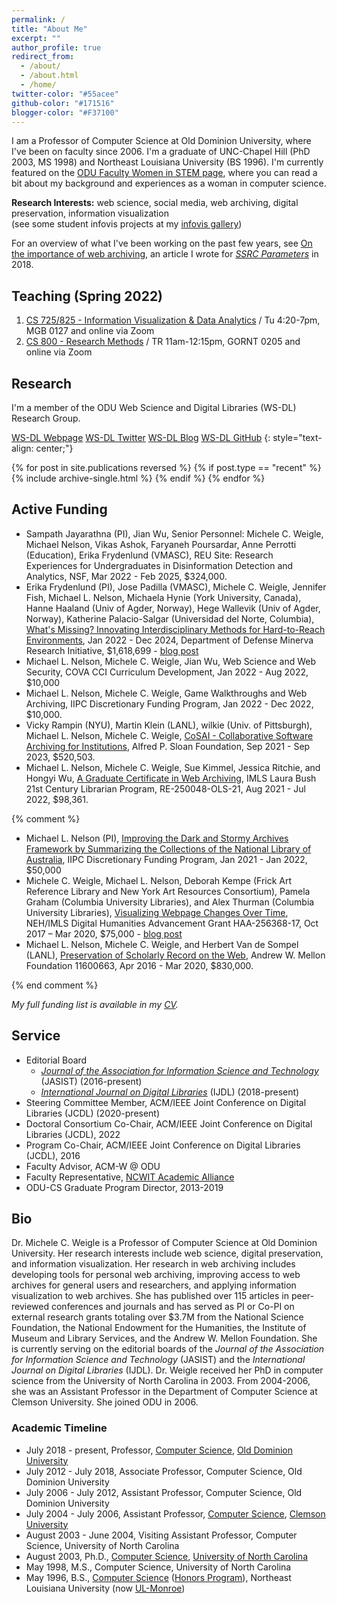 ```yaml
---
permalink: /
title: "About Me"
excerpt: ""
author_profile: true
redirect_from: 
  - /about/
  - /about.html
  - /home/
twitter-color: "#55acee"
github-color: "#171516"
blogger-color: "#F37100"
---
```

I am a Professor of Computer Science at Old Dominion University, where I've been on faculty since 2006.  I'm a graduate of UNC-Chapel Hill (PhD 2003, MS 1998) and Northeast Louisiana University (BS 1996).  I'm currently featured on the [ODU Faculty Women in STEM page](https://www.odu.edu/facultydevelopment/women-in-stem#tab9=3&done1612907281342), where you can read a bit about my background and experiences as a woman in computer science.

**Research Interests:** web science, social media, web archiving, digital preservation, information visualization
<br/>(see some student infovis projects at my [infovis gallery](https://www.cs.odu.edu/~mweigle/research/gallery.html))

For an overview of what I've been working on the past few years, see [On the importance of web archiving](https://items.ssrc.org/parameters/on-the-importance-of-web-archiving/), an article I wrote for [*SSRC Parameters*](https://items.ssrc.org/category/parameters/) in 2018.

## Teaching (Spring 2022)

1. [CS 725/825 - Information Visualization & Data Analytics](/teaching/2022-spr-cs725825) / Tu 4:20-7pm, MGB 0127 and online via Zoom
1. [CS 800 - Research Methods](/teaching/2022-spr-cs800) / TR 11am-12:15pm, GORNT 0205 and online via Zoom

## Research

I'm a member of the ODU Web Science and Digital Libraries (WS-DL) Research Group.  

<a href="https://oduwsdl.github.io/" target="_blank" class="btn btn--mcw"><i class="fas fa-fw fa-link"></i><span> WS-DL Webpage</span></a>
<a href="https://twitter.com/WebSciDL" target="_blank" class="btn btn--mcw"><i class="fab fa-twitter" style="color: {{ page.twitter-color }}"></i><span> WS-DL Twitter</span></a>
<a href="https://ws-dl.blogspot.com/" target="_blank" class="btn btn--mcw"><i class="fab fa-blogger" style="color: {{ page.blogger-color }}"></i><span> WS-DL Blog</span></a>
<a href="https://github.com/oduwsdl" target="_blank" class="btn btn--mcw"><i class="fab fa-fw fa-github" style="color: {{ page.github-color }}"></i><span> WS-DL GitHub</span></a>
{: style="text-align: center;"}

{% for post in site.publications reversed %}
  {% if post.type == "recent" %}
    {% include archive-single.html %}
  {% endif %}
{% endfor %}

## Active Funding

* Sampath Jayarathna (PI), Jian Wu, Senior Personnel: Michele C. Weigle, Michael Nelson, Vikas Ashok, Faryaneh Poursardar, Anne Perrotti (Education), Erika Frydenlund (VMASC), REU Site: Research Experiences for Undergraduates in Disinformation Detection and Analytics, NSF, Mar 2022 - Feb 2025, $324,000.
* Erika Frydenlund (PI), Jose Padilla (VMASC), Michele C. Weigle, Jennifer Fish, Michael L. Nelson, Michaela Hynie (York University, Canada), Hanne Haaland (Univ of Agder, Norway), Hege Wallevik (Univ of Agder, Norway), Katherine Palacio-Salgar (Universidad del Norte, Columbia), [What's Missing? Innovating Interdisciplinary Methods for Hard-to-Reach Environments](https://www.defense.gov/News/Releases/Release/Article/2944623/department-of-defense-awards-287m-in-grants-for-the-fy2021-minerva-research-ini/), Jan 2022 - Dec 2024, Department of Defense Minerva Research Initiative, $1,618,699 - [blog post](https://ws-dl.blogspot.com/2022/03/2022-03-03-whats-missing-innovating.html)
* Michael L. Nelson, Michele C. Weigle, Jian Wu, Web Science and Web Security, COVA CCI Curriculum Development, Jan 2022 - Aug 2022, $10,000
* Michael L. Nelson, Michele C. Weigle, Game Walkthroughs and Web Archiving, IIPC Discretionary Funding Program, Jan 2022 - Dec 2022, $10,000.
* Vicky Rampin (NYU), Martin Klein (LANL), wilkie (Univ. of Pittsburgh), Michael L. Nelson, Michele C. Weigle, [CoSAI - Collaborative Software Archiving for Institutions](https://sloan.org/grant-detail/9628), Alfred P. Sloan Foundation, Sep 2021 - Sep 2023, $520,503.
* Michael L. Nelson, Michele C. Weigle, Sue Kimmel, Jessica Ritchie, and Hongyi Wu, [A Graduate Certificate in Web Archiving](https://www.imls.gov/grants/awarded/re-250048-ols-21), IMLS Laura Bush 21st Century Librarian Program, RE-250048-OLS-21, Aug 2021 - Jul 2022, $98,361.

{% comment %}
* Michael L. Nelson (PI), [Improving the Dark and Stormy Archives Framework by Summarizing the Collections of the National Library of Australia](https://netpreserve.org/projects/dark-and-stormy-archives/), IIPC Discretionary Funding Program, Jan 2021 - Jan 2022, $50,000
* Michele C. Weigle, Michael L. Nelson, Deborah Kempe (Frick Art Reference Library and New York Art Resources Consortium), Pamela Graham (Columbia University Libraries), and Alex Thurman (Columbia University Libraries), [Visualizing Webpage Changes Over Time](https://securegrants.neh.gov/publicquery/main.aspx?f=1&gn=HAA-256368-17), NEH/IMLS Digital Humanities Advancement Grant HAA-256368-17, Oct 2017 – Mar 2020, $75,000 - [blog post](https://ws-dl.blogspot.com/2017/10/2017-10-16-visualizing-webpage-changes.html)
* Michael L. Nelson, Michele C. Weigle, and Herbert Van de Sompel (LANL), [Preservation of Scholarly Record on the Web](https://mellon.org/grants/grants-database/grants/old-dominion-university/11600663/), Andrew W. Mellon Foundation 11600663, Apr 2016 - Mar 2020, $830,000.

{% end comment %}

*My full funding list is available in my [CV](https://weiglemc.github.io/cv/).*

## Service

* Editorial Board
  * [*Journal of the Association for Information Science and Technology*](https://asistdl.onlinelibrary.wiley.com/hub/journal/23301643/homepage/editorialboard) (JASIST) (2016-present)
  * [*International Journal on Digital Libraries*](https://www.springer.com/computer/database+management+&+information+retrieval/journal/799/PS2?detailsPage=editorialBoard) (IJDL) (2018-present)
* Steering Committee Member, ACM/IEEE Joint Conference on Digital Libraries (JCDL) (2020-present)
* Doctoral Consortium Co-Chair, ACM/IEEE Joint Conference on Digital Libraries (JCDL), 2022
* Program Co-Chair, ACM/IEEE Joint Conference on Digital Libraries (JCDL), 2016
* Faculty Advisor, ACM-W @ ODU
* Faculty Representative, [NCWIT Academic Alliance](https://www.ncwit.org/alliances/aa)
* ODU-CS Graduate Program Director, 2013-2019


## Bio

Dr. Michele C. Weigle is a Professor of Computer Science at Old Dominion University. Her research interests include web science, digital preservation, and information visualization. Her research in web archiving includes developing tools for personal web archiving, improving access to web archives for general users and researchers, and applying information visualization to web archives. She has published over 115 articles in peer-reviewed conferences and journals and has served as PI or Co-PI on external research grants totaling over $3.7M from the National Science Foundation, the National Endowment for the Humanities, the Institute of Museum and Library Services, and the Andrew W. Mellon Foundation. She is currently serving on the editorial boards of the *Journal of the Association for Information Science and Technology* (JASIST) and the *International Journal on Digital Libraries* (IJDL). Dr. Weigle received her PhD in computer science from the University of North Carolina in 2003. From 2004-2006, she was an Assistant Professor in the Department of Computer Science at Clemson University. She joined ODU in 2006.

### Academic Timeline

* July 2018 - present, Professor, [Computer Science](https://www.cs.odu.edu/), [Old Dominion University](https://www.odu.edu/)
* July 2012 - July 2018, Associate Professor, Computer Science, Old Dominion University
* July 2006 - July 2012, Assistant Professor, Computer Science, Old Dominion University
* July 2004 - July 2006, Assistant Professor, [Computer Science](http://www.clemson.edu/ces/departments/computing/), [Clemson University](http://www.clemson.edu)
* August 2003 - June 2004, Visiting Assistant Professor, Computer Science, University of North Carolina
* August 2003, Ph.D., [Computer Science](https://www.cs.unc.edu), [University of North Carolina](https://www.unc.edu)
* May 1998, M.S., Computer Science, University of North Carolina
* May 1996, B.S., [Computer Science](http://www.ulm.edu/cba/computerscience/index.html) ([Honors Program](http://www.ulm.edu/honors)), Northeast Louisiana University (now [UL-Monroe](http://www.ulm.edu))
  
